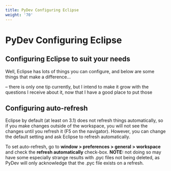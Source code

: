 ```yaml
---
title: PyDev Configuring Eclipse
weight: '70'
---
```


# PyDev Configuring Eclipse

## Configuring Eclipse to suit your needs

Well, Eclipse has lots of things you can configure, and below are some things that make a difference...

– there is only one tip currently, but I intend to make it grow with the questions I receive about it, now that I have a good place to put those

## Configuring auto-refresh

Eclipse by default (at least on 3.1) does not refresh things automatically, so if you make changes outside of the workspace, you will not see the changes until you refresh it (F5 on the navigator). However, you can change the default setting and ask Eclipse to refresh automatically.

To set auto-refresh, go to **window > preferences > general > workspace** and check the **refresh automatically** check-box. **NOTE:** not doing so may have some especially strange results with .pyc files not being deleted, as PyDev will only acknowledge that the .pyc file exists on a refresh.
